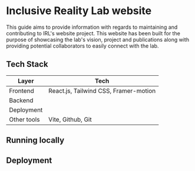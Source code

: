 # Inclusive Reality Lab website 
This guide aims to provide information with regards to maintaining and contributing to IRL's website project. This website has been built for the purpose of showcasing the lab's vision, project and publications along with providing potential collaborators to easily connect with the lab.

## Tech Stack
| Layer | Tech |
|-------|---------|
| Frontend | React.js, Tailwind CSS, Framer-motion|
| Backend     |  |
| Deployment | |
| Other tools | Vite, Github, Git|



## Running locally

## Deployment
